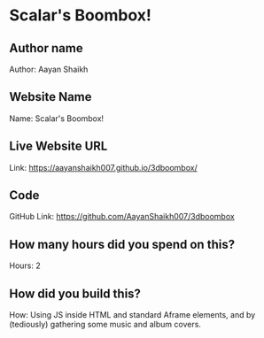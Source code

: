 # Scalar's Boombox!
## Author name
Author: Aayan Shaikh

## Website Name
Name: Scalar's Boombox!

## Live Website URL
Link: https://aayanshaikh007.github.io/3dboombox/

## Code
GitHub Link: https://github.com/AayanShaikh007/3dboombox

## How many hours did you spend on this?
Hours: 2

## How did you build this?
How: Using JS inside HTML and standard Aframe elements, and by (tediously) gathering some music and album covers.
